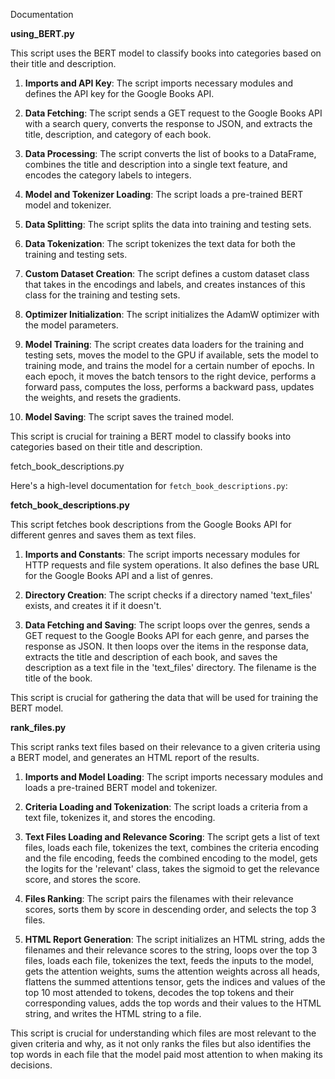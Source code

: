 Documentation


**using_BERT.py**

This script uses the BERT model to classify books into categories based on their title and description.

1. **Imports and API Key**: The script imports necessary modules and defines the API key for the Google Books API.

2. **Data Fetching**: The script sends a GET request to the Google Books API with a search query, converts the response to JSON, and extracts the title, description, and category of each book.

3. **Data Processing**: The script converts the list of books to a DataFrame, combines the title and description into a single text feature, and encodes the category labels to integers.

4. **Model and Tokenizer Loading**: The script loads a pre-trained BERT model and tokenizer.

5. **Data Splitting**: The script splits the data into training and testing sets.

6. **Data Tokenization**: The script tokenizes the text data for both the training and testing sets.

7. **Custom Dataset Creation**: The script defines a custom dataset class that takes in the encodings and labels, and creates instances of this class for the training and testing sets.

8. **Optimizer Initialization**: The script initializes the AdamW optimizer with the model parameters.

9. **Model Training**: The script creates data loaders for the training and testing sets, moves the model to the GPU if available, sets the model to training mode, and trains the model for a certain number of epochs. In each epoch, it moves the batch tensors to the right device, performs a forward pass, computes the loss, performs a backward pass, updates the weights, and resets the gradients.

10. **Model Saving**: The script saves the trained model.

This script is crucial for training a BERT model to classify books into categories based on their title and description.




fetch_book_descriptions.py

Here's a high-level documentation for `fetch_book_descriptions.py`:

**fetch_book_descriptions.py**

This script fetches book descriptions from the Google Books API for different genres and saves them as text files.

1. **Imports and Constants**: The script imports necessary modules for HTTP requests and file system operations. It also defines the base URL for the Google Books API and a list of genres.

2. **Directory Creation**: The script checks if a directory named 'text_files' exists, and creates it if it doesn't.

3. **Data Fetching and Saving**: The script loops over the genres, sends a GET request to the Google Books API for each genre, and parses the response as JSON. It then loops over the items in the response data, extracts the title and description of each book, and saves the description as a text file in the 'text_files' directory. The filename is the title of the book.

This script is crucial for gathering the data that will be used for training the BERT model.




**rank_files.py**

This script ranks text files based on their relevance to a given criteria using a BERT model, and generates an HTML report of the results.

1. **Imports and Model Loading**: The script imports necessary modules and loads a pre-trained BERT model and tokenizer.

2. **Criteria Loading and Tokenization**: The script loads a criteria from a text file, tokenizes it, and stores the encoding.

3. **Text Files Loading and Relevance Scoring**: The script gets a list of text files, loads each file, tokenizes the text, combines the criteria encoding and the file encoding, feeds the combined encoding to the model, gets the logits for the 'relevant' class, takes the sigmoid to get the relevance score, and stores the score.

4. **Files Ranking**: The script pairs the filenames with their relevance scores, sorts them by score in descending order, and selects the top 3 files.

5. **HTML Report Generation**: The script initializes an HTML string, adds the filenames and their relevance scores to the string, loops over the top 3 files, loads each file, tokenizes the text, feeds the inputs to the model, gets the attention weights, sums the attention weights across all heads, flattens the summed attentions tensor, gets the indices and values of the top 10 most attended to tokens, decodes the top tokens and their corresponding values, adds the top words and their values to the HTML string, and writes the HTML string to a file.

This script is crucial for understanding which files are most relevant to the given criteria and why, as it not only ranks the files but also identifies the top words in each file that the model paid most attention to when making its decisions.



